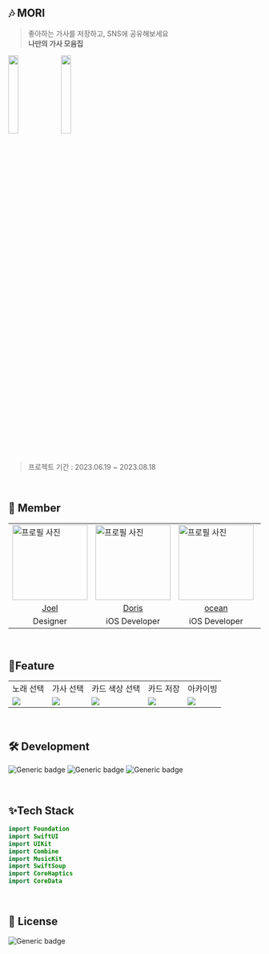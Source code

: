 ## 🎶 MORI
> 좋아하는 가사를 저장하고, SNS에 공유해보세요 </br> **나만의 가사 모음집** 
<img src="https://github.com/DeveloperAcademy-POSTECH/MC3-Team13-RUN/assets/93391058/9635d585-9f24-4fc5-bb7b-61fb083d3246" width="20%" height="20%">
<img src="https://github.com/DeveloperAcademy-POSTECH/MC3-Team13-RUN/assets/93391058/2de831ff-a85a-4053-83bb-252060ffe399" width="20%" height="20%">
</br>
</br>

> 프로젝트 기간 : 2023.06.19 ~ 2023.08.18 </br>

</br>

## 👻 Member
<table>
    <td>
      <img src="https://avatars.githubusercontent.com/Johnwook1m" alt="프로필 사진" style="width: 150px;">
    </td>
    <td>
      <img src="https://avatars.githubusercontent.com/GYURI-PARK" alt="프로필 사진" style="width: 150px;">
    </td>
    <td>
      <img src="https://avatars.githubusercontent.com/oceanooooo" alt="프로필 사진" style="width: 150px;">
    </td>
    <td>
      <img src="https://avatars.githubusercontent.com/Jin-s-work" alt="프로필 사진" style="width: 150px;">
    </td>
    <td>
      <img src="https://avatars.githubusercontent.com/SEOKJUN-KO" alt="프로필 사진" style="width: 150px;">
    </td>
   <tr>
    <td align="center"><a href="https://github.com/Johnwook1m"> Joel </a></td>
    <td align="center"><a href="https://github.com/GYURI-PARK"> Doris </a></td>
    <td align="center"><a href="https://github.com/oceanooooo"> ocean </a></td>
    <td align="center"><a href="https://github.com/Jin-s-work"> Royce </a></td>
    <td align="center"><a href="https://github.com/SEOKJUN-KO"> Tamra </a></td>
    </tr> 
 <tr>
    <td align="center"> Designer </td>
    <td align="center"> iOS Developer </td>
    <td align="center"> iOS Developer </td>
    <td align="center"> iOS Developer </td>
    <td align="center"> iOS Developer </td>
</tr> 
</table>

</br>

## 📱Feature

<table>
 <tr>
    <td align="center"> 노래 선택 </td>
    <td align="center"> 가사 선택 </td>
    <td align="center"> 카드 색상 선택 </td>
    <td align="center"> 카드 저장</td>
    <td align="center"> 아카이빙 </td>
    </tr> 
<td>
<img src="https://github.com/DeveloperAcademy-POSTECH/MC3-Team13-RUN/assets/93391058/779f71c7-c397-4dd7-b20d-f5747348b095"></td>
<td>
<img src="https://github.com/DeveloperAcademy-POSTECH/MC3-Team13-RUN/assets/93391058/5df2f5b8-a66a-4dca-8eb7-8245adc16a2c"></td>
<td>
<img src="https://github.com/DeveloperAcademy-POSTECH/MC3-Team13-RUN/assets/93391058/f811d568-454c-4b23-aff1-03856006dba6"></td>
<td>
<img src="https://github.com/DeveloperAcademy-POSTECH/MC3-Team13-RUN/assets/93391058/c74c683c-59bb-4f10-8f30-d25e9588126f"></td>
<td>
<img src="https://github.com/DeveloperAcademy-POSTECH/MC3-Team13-RUN/assets/93391058/d10c9464-fa6d-434b-8a4c-274be3b58e5af"></td>
</table>

</br>

## 🛠️ Development

![Generic badge](https://img.shields.io/badge/version-1.0.1-critical.svg)
![Generic badge](https://img.shields.io/badge/iOS-16+-green.svg)
![Generic badge](https://img.shields.io/badge/Xcode-14.3-blue.svg)

</br>

## ✨Tech Stack

```swift
import Foundation
import SwiftUI
import UIKit
import Combine
import MusicKit
import SwiftSoup
import CoreHaptics
import CoreData
```

</br>

## 🔏 License

![Generic badge](https://img.shields.io/badge/MITLicense-2.0-yellow.svg)

